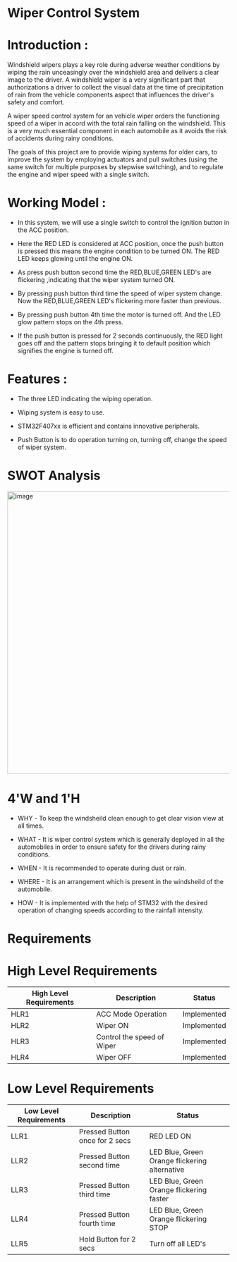 # Wiper Control System

# Introduction :
 
Windshield wipers plays a key role during adverse weather conditions by wiping the rain unceasingly over the windshield area and delivers a clear image to the driver. A windshield wiper is a very significant part that authorizations a driver to collect the visual data at the time of precipitation of rain from the vehicle components aspect that influences the driver's safety and comfort.

A wiper speed control system for an vehicle wiper orders the functioning speed of a wiper in accord with the total rain falling on the windshield. This is a very much essential component in each automobile as it avoids the risk of accidents during rainy conditions.

The goals of this project are to provide wiping systems for older cars, to improve the system by employing actuators and pull switches (using the same switch for multiple purposes by stepwise switching), and to regulate the engine and wiper speed with a single switch.

# Working Model :

- In this system, we will use a single switch to control the ignition button in the ACC position.

- Here the RED LED is considered at ACC position, once the push button is pressed this means the engine condition to be turned ON.
  The RED LED keeps glowing until the   engine ON.

- As press push button second time the RED,BLUE,GREEN LED's are flickering ,indicating that the wiper system turned ON.

- By pressing push button third time the speed of wiper system change. Now the RED,BLUE,GREEN LED's flickering more faster than previous.

- By pressing push button 4th  time the motor is turned off. And the LED glow pattern stops on the 4th press.

- If the push button is pressed for 2 seconds continuously, the RED light goes off and the pattern stops bringing it to default position which signifies the engine  is turned off.



# Features :

- The three LED indicating the wiping operation.
 
- Wiping system is easy to use.
 
- STM32F407xx is efficient and contains innovative peripherals.

- Push Button is to do operation turning on, turning off, change the speed of wiper system.

# SWOT Analysis 
<img width="641" alt="image" src="https://user-images.githubusercontent.com/102716839/168243386-35f8ed9a-b348-45ce-b5b1-49e9d652bb01.png">





# 4'W and 1'H
-  WHY - To keep the windsheild clean enough to get clear vision view at all times.

-  WHAT - It is wiper control system which is generally deployed in all the automobiles in order to ensure safety for the drivers during rainy conditions.

-  WHEN - It is recommended to operate during dust or rain.

-  WHERE - It is an arrangement which is present in the windsheild of the automobile.
 
-  HOW - It is implemented with the help of STM32 with the desired operation of changing  speeds according to the rainfall intensity.

# Requirements

# High Level Requirements
| High Level Requirements  | Description | Status |
| ----|-----------|--------------|
| HLR1  |ACC Mode Operation | Implemented |
| HLR2  | Wiper ON | Implemented |
| HLR3  | Control the speed of Wiper|Implemented |
| HLR4  |Wiper OFF|Implemented |


# Low Level Requirements
| Low Level Requirements	  | Description |Status |
| ------------- | ------------- |-----------|
| LLR1 | Pressed Button once for 2 secs| RED LED ON | Implemented |
| LLR2| Pressed Button second time|LED Blue, Green Orange flickering alternative|Implemented|
|LLR3| Pressed Button third time |LED Blue, Green Orange flickering faster | Implemented |
|LLR4| Pressed Button fourth time |LED Blue, Green Orange flickering STOP | Implemented |
|LLR5| Hold Button for 2 secs | Turn off all LED's|Implemented|





